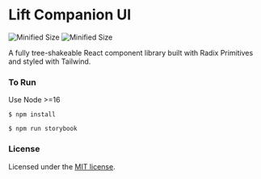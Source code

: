 
# Lift Companion UI
![Minified Size](https://img.shields.io/bundlephobia/min/lift-companion-ui)
![Minified Size](https://img.shields.io/bundlephobia/minzip/lift-companion-ui)

A fully tree-shakeable React component library built with Radix Primitives and styled with Tailwind. 

### To Run
Use Node >=16

```$ npm install```

```$ npm run storybook```

### License
Licensed under the [MIT license](https://github.com/Ethan-Reno/lift-companion-ui/blob/main/LICENSE).
